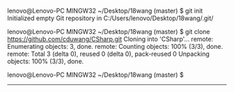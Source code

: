 
lenovo@Lenovo-PC MINGW32 ~/Desktop/18wang (master)
$ git init
Initialized empty Git repository in C:/Users/lenovo/Desktop/18wang/.git/

lenovo@Lenovo-PC MINGW32 ~/Desktop/18wang (master)
$ git clone https://github.com/cduwang/CSharp.git
Cloning into 'CSharp'...
remote: Enumerating objects: 3, done.
remote: Counting objects: 100% (3/3), done.
remote: Total 3 (delta 0), reused 0 (delta 0), pack-reused 0
Unpacking objects: 100% (3/3), done.

lenovo@Lenovo-PC MINGW32 ~/Desktop/18wang (master)
$
****